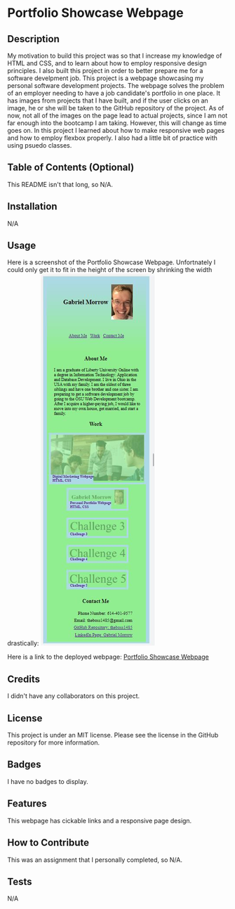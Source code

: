 # Portfolio Showcase Webpage

## Description

My motivation to build this project was so that I increase my knowledge of HTML and CSS, and to learn about how to employ responsive design principles.  I also built this project in order to better prepare me for a software develpment job. This project is a webpage showcasing my personal software development projects.  The webpage solves the problem of an employer needing to have a job candidate's portfolio in one place.  It has images from projects that I have built, and if the user clicks on an image, he or she will be taken to the GitHub repository of the project.  As of now, not all of the images on the page lead to actual projects, since I am not far enough into the bootcamp I am taking. However, this will change as time goes on. In this project I learned about how to make responsive web pages and how to employ flexbox properly. I also had a little bit of practice with using psuedo classes.

## Table of Contents (Optional)

This README isn't that long, so N/A.

## Installation

N/A

## Usage

Here is a screenshot of the Portfolio Showcase Webpage.  Unfortnately I could only get it to fit in the height of 
the screen by shrinking the width drastically: ![A screenshot of the Portfolio Showcase Webpage](assets/images/Webpage-Screenshot.JPG)

Here is a link to the deployed webpage: [Portfolio Showcase Webpage](https://theboss1485.github.io/portfolio-showcase-webpage/)

## Credits

I didn't have any collaborators on this project.

## License

This project is under an MIT license.  Please see the license in the GitHub repository for more information.

## Badges

I have no badges to display.

## Features

This webpage has cickable links and a responsive page design.

## How to Contribute

This was an assignment that I personally completed, so N/A.

## Tests

N/A